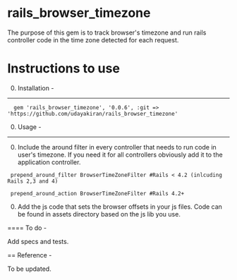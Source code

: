 
rails_browser_timezone
======================

The purpose of this gem is to track browser's timezone and run rails controller code in the time zone
detected for each request.

Instructions to use
==================

0. Installation -
--------------------

```
  gem 'rails_browser_timezone', '0.0.6', :git => 'https://github.com/udayakiran/rails_browser_timezone'

```

0. Usage -
---------

 0. Include the around filter in every controller that needs to run code in user's timezone. If you need it for all controllers obviously add it to the application controller.

``` 
 prepend_around_filter BrowserTimeZoneFilter #Rails < 4.2 (inlcuding Rails 2,3 and 4)

 prepend_around_action BrowserTimeZoneFilter #Rails 4.2+

```

  0. Add the js code that sets the browser offsets in your js files. Code can be found in assets directory based on the js lib you use.


==== To do -

 Add specs and tests.

== Reference -

To be updated.

